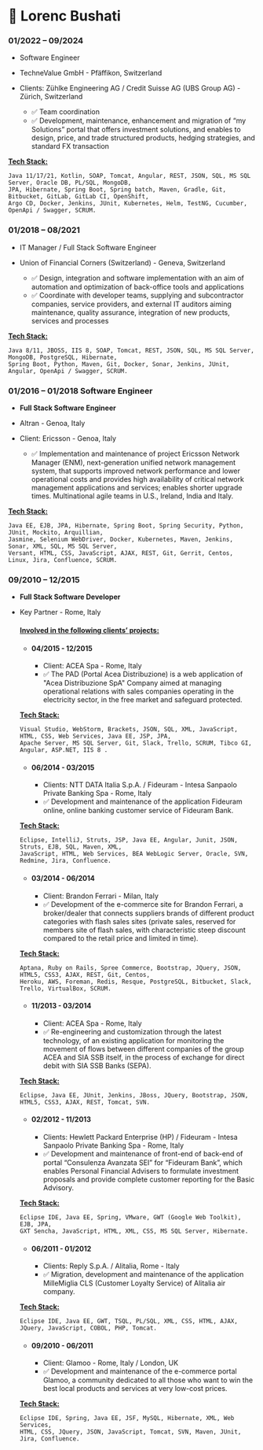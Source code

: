 # 🎯 Lorenc Bushati

### 01/2022 – 09/2024
- Software Engineer
- TechneValue GmbH - Pfäffikon, Switzerland
- Clients: Zühlke Engineering AG / Credit Suisse AG (UBS Group AG) - Zürich, Switzerland

  - ✅ Team coordination
  - ✅ Development, maintenance, enhancement and migration of “my Solutions” portal that offers investment solutions, 
    and enables to design, price, and trade structured products, hedging strategies, and standard FX transaction

<b><u>Tech Stack:</u></b>
```
Java 11/17/21, Kotlin, SOAP, Tomcat, Angular, REST, JSON, SQL, MS SQL Server, Oracle DB, PL/SQL, MongoDB, 
JPA, Hibernate, Spring Boot, Spring batch, Maven, Gradle, Git, Bitbucket, GitLab, GitLab CI, OpenShift, 
Argo CD, Docker, Jenkins, JUnit, Kubernetes, Helm, TestNG, Cucumber, OpenApi / Swagger, SCRUM.
```

### 01/2018 – 08/2021	
- IT Manager / Full Stack Software Engineer 
- Union of Financial Corners (Switzerland) - Geneva, Switzerland

	- ✅ Design, integration and software implementation with an aim of automation and optimization of back-office 
      tools and applications
	- ✅ Coordinate with developer teams, supplying and subcontractor companies, service providers, and external 
      IT auditors aiming maintenance, quality assurance, integration of new products, services and processes

<b><u>Tech Stack:</u></b>
```
Java 8/11, JBOSS, IIS 8, SOAP, Tomcat, REST, JSON, SQL, MS SQL Server, MongoDB, PostgreSQL, Hibernate, 
Spring Boot, Python, Maven, Git, Docker, Sonar, Jenkins, JUnit, Angular, OpenApi / Swagger, SCRUM.
```

### 01/2016 – 01/2018	Software Engineer
- <b>Full Stack Software Engineer</b>
- Altran - Genoa, Italy
- Client: Ericsson - Genoa, Italy

	- ✅ Implementation and maintenance of project Ericsson Network Manager (ENM), next-generation unified network 
      management system, that supports improved network performance and lower operational costs and provides high 
      availability of critical network management applications and services; enables shorter upgrade times. 
      Multinational agile teams in U.S., Ireland, India and Italy.

<b><u>Tech Stack:</u></b>
```
Java EE, EJB, JPA, Hibernate, Spring Boot, Spring Security, Python, JUnit, Mockito, Arquillian, 
Jasmine, Selenium WebDriver, Docker, Kubernetes, Maven, Jenkins, Sonar, XML, SQL, MS SQL Server, 
Versant, HTML, CSS, JavaScript, AJAX, REST, Git, Gerrit, Centos, Linux, Jira, Confluence, SCRUM.
```

### 09/2010 – 12/2015
- <b>Full Stack Software Developer</b>
- Key Partner - Rome, Italy

  #### <u>Involved in the following clients’ projects:</u>
  
  - #### 04/2015 - 12/2015
    - Client: ACEA Spa - Rome, Italy
    - ✅ The PAD (Portal Acea Distribuzione) is a web application of "Acea Distribuzione SpA" Company aimed at managing 
      operational relations with sales companies operating in the electricity sector, in the free market and 
      safeguard protected.


  <b><u>Tech Stack:</u></b>
  ```
  Visual Studio, WebStorm, Brackets, JSON, SQL, XML, JavaScript, HTML, CSS, Web Services, Java EE, JSP, JPA,
  Apache Server, MS SQL Server, Git, Slack, Trello, SCRUM, Tibco GI, Angular, ASP.NET, IIS 8 .
  ```

  - #### 06/2014 - 03/2015
    - Clients: NTT DATA Italia S.p.A. / Fideuram - Intesa Sanpaolo Private Banking Spa - Rome, Italy
    - ✅ Development and maintenance of the application Fideuram online, online banking customer service of Fideuram Bank.

  <b><u>Tech Stack:</u></b>
  ```
  Eclipse, IntelliJ, Struts, JSP, Java EE, Angular, Junit, JSON, Struts, EJB, SQL, Maven, XML, 
  JavaScript, HTML, Web Services, BEA WebLogic Server, Oracle, SVN, Redmine, Jira, Confluence.
  ```

  - #### 03/2014 - 06/2014
    - Client: Brandon Ferrari - Milan, Italy
	- ✅ Development of the e-commerce site for Brandon Ferrari, a broker/dealer that connects suppliers brands of 
      different product categories with flash sales sites (private sales, reserved for members site of flash sales, 
      with characteristic steep discount compared to the retail price and limited in time).

  <b><u>Tech Stack:</u></b>
  ```
  Aptana, Ruby on Rails, Spree Commerce, Bootstrap, JQuery, JSON, HTML5, CSS3, AJAX, REST, Git, Centos, 
  Heroku, AWS, Foreman, Redis, Resque, PostgreSQL, Bitbucket, Slack, Trello, VirtualBox, SCRUM.
  ```
  
  - #### 11/2013 - 03/2014
    - Client: ACEA Spa - Rome, Italy
	- ✅ Re-engineering and customization through the latest technology, of an existing application for
      monitoring the movement of flows between different companies of the group ACEA and SIA SSB itself, in the process 
      of exchange for direct debit with SIA SSB Banks (SEPA).
 
  <b><u>Tech Stack:</u></b>
  ```  
  Eclipse, Java EE, JUnit, Jenkins, JBoss, JQuery, Bootstrap, JSON, HTML5, CSS3, AJAX, REST, Tomcat, SVN.
  ```

	
  - #### 02/2012 - 11/2013
      - Clients: Hewlett Packard Enterprise (HP) / Fideuram - Intesa Sanpaolo Private Banking Spa - Rome, Italy
      - ✅ Development and maintenance of front-end of back-end of portal “Consulenza Avanzata SEI” for “Fideuram Bank”, 
        which enables Personal Financial Advisers to formulate investment proposals and provide complete customer 
        reporting for the Basic Advisory.

  <b><u>Tech Stack:</u></b>
  ```   
  Eclipse IDE, Java EE, Spring, VMware, GWT (Google Web Toolkit), EJB, JPA,
  GXT Sencha, JavaScript, HTML, XML, CSS, MS SQL Server, Hibernate.
  ```   

  - #### 06/2011 - 01/2012
    - Clients: Reply S.p.A. / Alitalia, Rome - Italy
    - ✅ Migration, development and maintenance of the application MilleMiglia CLS (Customer Loyalty Service) of 
      Alitalia air company.

  <b><u>Tech Stack:</u></b>
  ```
  Eclipse IDE, Java EE, GWT, TSQL, PL/SQL, XML, CSS, HTML, AJAX, JQuery, JavaScript, COBOL, PHP, Tomcat.
  ```

  - #### 09/2010 - 06/2011
    - Client: Glamoo - Rome, Italy / London, UK
    - ✅ Development and maintenance of the e-commerce portal Glamoo, a community dedicated to all those who want 
      to win the best local products and services at very low-cost prices.

  <b><u>Tech Stack:</u></b>
  ```  
  Eclipse IDE, Spring, Java EE, JSF, MySQL, Hibernate, XML, Web Services, 
  HTML, CSS, JQuery, JSON, JavaScript, Tomcat, SVN, Maven, JUnit, Jira, Confluence.
  ```  